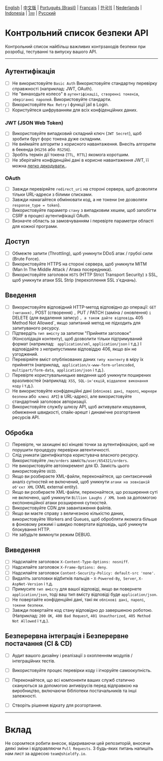 [English](./README.md) | [中文版](./README-zh.md) | [Português (Brasil)](./README-pt_BR.md) | [Français](./README-fr.md) | [한국의](./README-ko.md) | [Nederlands](./README-nl.md) | [Indonesia](./README-id.md) | [ไทย](./README-th.md) | [Русский](./README-ru.md)

# Контрольний список безпеки API
Контрольний список найбільш важливих контрзаходів безпеки при розробці, тестуванні та випуску вашого API.

------------------------------------------------------------------------------
## Аутентифікація
- [ ] Не використовуйте `Basic Auth` Використовуйте стандартну перевірку справжності (наприклад: JWT, OAuth).
- [ ] Не "винаходьте колесо" в `аутентіфікаціі`,` створенні токенів`, `зберіганні паролей`. Використовуйте стандарти.
- [ ] Використовуйте `Max Retry` і функції jail в Login.
- [ ] Користуйтеся шифруванням для всіх конфіденційних даних.

### JWT (JSON Web Token)
- [ ] Використовуйте випадковий складний ключ (`JWT Secret`), щоб зробити брут форс токена дуже складним.
- [ ] Не виймайте алгоритм з корисного навантаження. Внесіть алгоритм в бекенда (`HS256` або` RS256`).
- [ ] Зробіть термін дії токена (`TTL`,` RTTL`) якомога коротшим.
- [ ] Не зберігайте конфіденційні дані в корисне навантаження JWT, її можна [легко декодувати.](Https://jwt.io/#debugger-io).

### OAuth
- [ ] Завжди перевіряйте `redirect_uri` на стороні сервера, щоб дозволяти тільки URL-адреси з білими списками.
- [ ] Завжди намагайтеся обмінювати код, а не токени (не дозволяти `response_type = token`).
- [ ] Використовуйте параметр `стану` з випадковим хешем, щоб запобігти CSRF в процесі аутентифікації OAuth.
- [ ] Визначте область за замовчуванням і перевірте параметри області для кожної програми.

## Доступ
- [ ] Обмежте запити (Throttling), щоб уникнути DDoS атак / грубої сили (Brute Force).
- [ ] Використовуйте HTTPS на стороні сервера, щоб уникнути MITM (Man In The Middle Attack / Атака посередника).
- [ ] Використовуйте заголовок `HSTS` (HTTP Strict Transport Security) з SSL, щоб уникнути атаки SSL Strip (перехоплення SSL з'єднань).

## Введення
- [ ] Використовуйте відповідний HTTP-метод відповідно до операції: `GET (читання),` POST (створення) `,` PUT / PATCH (заміна / оновлення) `і` DELETE (для видалення запису) `, а також дайте відповідь` 405 Method Not Allowed`, якщо запитаний метод не підходить для запитуваного ресурсу.
- [ ] Підтвердіть `тип вмісту` за запитом "Прийняти заголовок" (Консолідація контенту), щоб дозволити тільки підтримуваний формат (наприклад: ` application/xml`, `application/json` і т.д.) І відповідайте з неприпустимим відповіддю 406, якщо він не узгоджений.
- [ ] Перевіряйте вміст опублікованих даних `типу контенту` в міру їх прийняття (наприклад,` application/x-www-form-urlencoded`, `multipart/form-data`,` application/json` і т.д.).
- [ ] Перевірте користувальницьке введення щоб уникнути поширених вразливостей (наприклад: `XSS`,` SQL-ін'єкцій`, `віддалене виконання коду` і т.д.).
- [ ] Не використовуйте конфіденційні дані (`облікові дані`,` паролі`, `маркери безпеки` або` ключі API`) в URL-адресі, але використовуйте стандартний заголовок авторизації.
- [ ] Використовуйте службу шлюзу API, щоб активувати кешування, обмеження швидкості, спайк-арешт і динамічне розгортання ресурсів API.

## Обробка
- [ ] Перевірте, чи захищені всі кінцеві точки за аутентифікацією, щоб не порушити процедуру перевірки автентичності.
- [ ] Слід уникати ідентифікатора користувача власного ресурсу. Використовуйте `/me/orders` замість`/user/654321/orders`.
- [ ] Не використовуйте автоінкремент для ID. Замість цього використовуйте `UUID`.
- [ ] Якщо ви розбираєте XML-файли, переконайтеся, що синтаксичний аналіз сутностей не включений, щоб уникнути `атаки на зовнішній об'єкт XML` (XML external entity).
- [ ] Якщо ви розбираєте XML-файли, переконайтеся, що розширення суті не включено, щоб уникнути `Billion Laughs / XML bomb` за допомогою експоненційної атаки розширення сутностей.
- [ ] Використовуйте CDN для завантаження файлів.
- [ ] Якщо ви маєте справу з величезною кількістю даних, використовуйте Workers and Queues, щоб обробляти якомога більше в фоновому режимі і швидко повертати відповідь, щоб уникнути блокування HTTP.
- [ ] Не забудьте вимкнути режим DEBUG.

## Виведення
- [ ] Надсилайте заголовок `X-Content-Type-Options: nosniff`.
- [ ] Надсилайте заголовок `X-Frame-Options: deny`.
- [ ] Надсилайте заголовок `Content-Security-Policy: default-src 'none'`.
- [ ] Видаліть заголовки відбитків пальців - `X-Powered-By`,` Server`, `X-AspNet-Version` і т.д.
- [ ] Примусите `тип вмісту` для вашої відповіді, якщо ви повернете` application/json`, тоді ваш тип вмісту відповіді буде `application/json`.
- [ ] Не повертайте конфіденційні дані, такі як `облікові дані`,` паролі`, `токени безпеки`.
- [ ] Завжди повертайте код стану відповідно до завершеною роботою. (Наприклад: `200 OK`,` 400 Bad Request`, `401 Unauthorized`,` 405 Method Not Allowed` і т.д.).

## Безперервна інтеграція і Безперервне постачання (CI & CD)
- [ ] Аудит вашого дизайну і реалізації з охопленням модулів / інтеграційних тестів.
- [ ] Використовуйте процес перевірки коду і ігноруйте самоокупність.
- [ ] Переконайтеся, що всі компоненти ваших служб статично скануються за допомогою антивірусів перед відправкою на виробництво, включаючи бібліотеки постачальників та інші залежності.
- [ ] Створіть рішення відкату для розгортання.


------------------------------------------------------------------------------

# Вклад
Не соромтеся робити внесок, відкриваючи цей репозиторій, вносячи деякі зміни і відправляючи `Pull Requests`. З будь-яких питань напишіть нам лист за адресою `team@shieldfy.io`.
